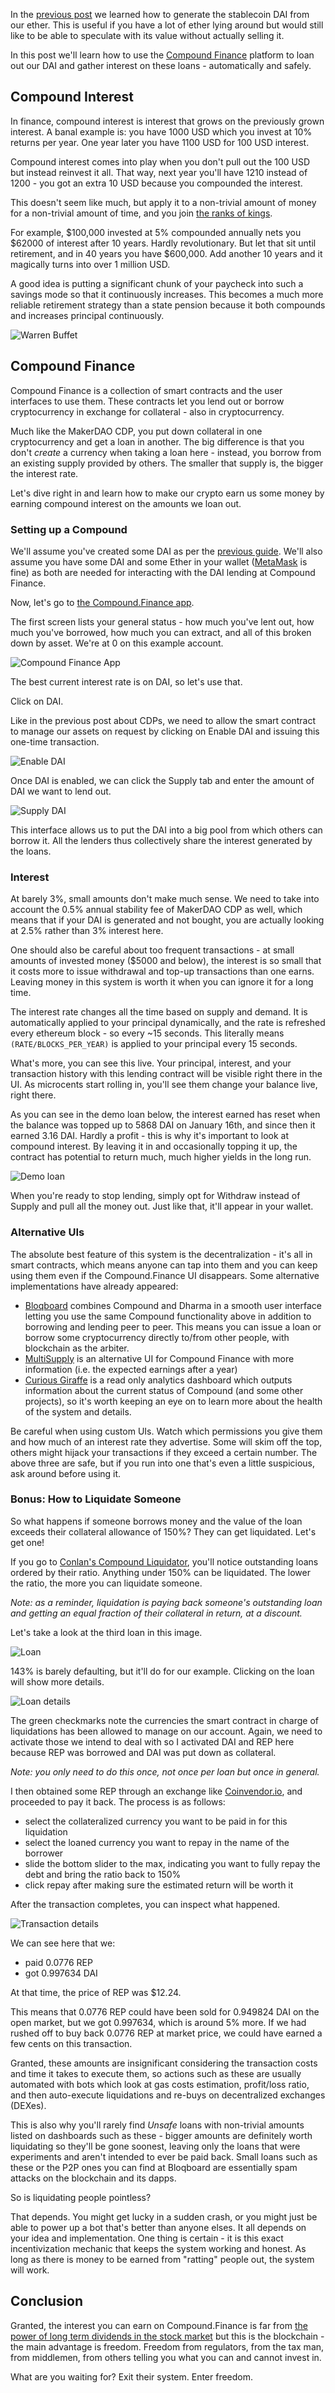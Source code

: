 In the [previous post](https://bitfalls.com/2019/01/18/make-your-crypto-work-for-you-how-to-create-dai/) we learned how to generate the stablecoin DAI from our ether. This is useful if you have a lot of ether lying around but would still like to be able to speculate with its value without actually selling it.

In this post we'll learn how to use the [Compound Finance](https://compound.finance) platform to loan out our DAI and gather interest on these loans - automatically and safely.

## Compound Interest

In finance, compound interest is interest that grows on the previously grown interest. A banal example is: you have 1000 USD which you invest at 10% returns per year. One year later you have 1100 USD for 100 USD interest.

Compound interest comes into play when you don't pull out the 100 USD but instead reinvest it all. That way, next year you'll have 1210 instead of 1200 - you got an extra 10 USD because you compounded the interest.

This doesn't seem like much, but apply it to a non-trivial amount of money for a non-trivial amount of time, and you join [the ranks of kings](https://www.marketwatch.com/story/this-warren-buffett-rule-can-work-wonders-on-your-portfolio-2016-04-26).

For example, $100,000 invested at 5% compounded annually nets you $62000 of interest after 10 years. Hardly revolutionary. But let that sit until retirement, and in 40 years you have $600,000. Add another 10 years and it magically turns into over 1 million USD.

A good idea is putting a significant chunk of your paycheck into such a savings mode so that it continuously increases. This becomes a much more reliable retirement strategy than a state pension because it both compounds and increases principal continuously.

![Warren Buffet](https://bitfalls.com/wp-content/uploads/2019/01/01.png)

## Compound Finance

Compound Finance is a collection of smart contracts and the user interfaces to use them. These contracts let you lend out or borrow cryptocurrency in exchange for collateral - also in cryptocurrency.

Much like the MakerDAO CDP, you put down collateral in one cryptocurrency and get a loan in another. The big difference is that you don't _create_ a currency when taking a loan here - instead, you borrow from an existing supply provided by others. The smaller that supply is, the bigger the interest rate.

Let's dive right in and learn how to make our crypto earn us some money by earning compound interest on the amounts we loan out.

### Setting up a Compound

We'll assume you've created some DAI as per the [previous guide](https://bitfalls.com/2019/01/18/make-your-crypto-work-for-you-how-to-create-dai/). We'll also assume you have some DAI and some Ether in your wallet ([MetaMask](https://bitfalls.com/2018/02/16/metamask-send-receive-ether/) is fine) as both are needed for interacting with the DAI lending at Compound Finance.

Now, let's go to [the Compound.Finance app](https://app.compound.finance).

The first screen lists your general status - how much you've lent out, how much you've borrowed, how much you can extract, and all of this broken down by asset. We're at 0 on this example account.

![Compound Finance App](https://bitfalls.com/wp-content/uploads/2019/01/02.png)

The best current interest rate is on DAI, so let's use that.

Click on DAI.

Like in the previous post about CDPs, we need to allow the smart contract to manage our assets on request by clicking on Enable DAI and issuing this one-time transaction.

![Enable DAI](https://bitfalls.com/wp-content/uploads/2019/01/03-1.png)

Once DAI is enabled, we can click the Supply tab and enter the amount of DAI we want to lend out.

![Supply DAI](https://bitfalls.com/wp-content/uploads/2019/01/04-1.png)

This interface allows us to put the DAI into a big pool from which others can borrow it. All the lenders thus collectively share the interest generated by the loans.

### Interest

At barely 3%, small amounts don't make much sense. We need to take into account the 0.5% annual stability fee of MakerDAO CDP as well, which means that if your DAI is generated and not bought, you are actually looking at 2.5% rather than 3% interest here.

One should also be careful about too frequent transactions - at small amounts of invested money ($5000 and below), the interest is so small that it costs more to issue withdrawal and top-up transactions than one earns. Leaving money in this system is worth it when you can ignore it for a long time.

The interest rate changes all the time based on supply and demand. It is automatically applied to your principal dynamically, and the rate is refreshed every ethereum block - so every ~15 seconds. This literally means `(RATE/BLOCKS_PER_YEAR)` is applied to your principal every 15 seconds.

What's more, you can see this live. Your principal, interest, and your transaction history with this lending contract will be visible right there in the UI. As microcents start rolling in, you'll see them change your balance live, right there.

As you can see in the demo loan below, the interest earned has reset when the balance was topped up to 5868 DAI on January 16th, and since then it earned 3.16 DAI. Hardly a profit - this is why it's important to look at compound interest. By leaving it in and occasionally topping it up, the contract has potential to return much, much higher yields in the long run.

![Demo loan](https://bitfalls.com/wp-content/uploads/2019/01/05-1.png)

When you're ready to stop lending, simply opt for Withdraw instead of Supply and pull all the money out. Just like that, it'll appear in your wallet.

### Alternative UIs

The absolute best feature of this system is the decentralization - it's all in smart contracts, which means anyone can tap into them and you can keep using them even if the Compound.Finance UI disappears. Some alternative implementations have already appeared:

- [Bloqboard](https://app.bloqboard.com) combines Compound and Dharma in a smooth user interface letting you use the same Compound functionality above in addition to borrowing and lending peer to peer. This means you can issue a loan or borrow some cryptocurrency directly to/from other people, with blockchain as the arbiter.
- [MultiSupply](https://multi.supply) is an alternative UI for Compound Finance with more information (i.e. the expected earnings after a year)
- [Curious Giraffe](https://www.curiousgiraffe.io/compound/) is a read only analytics dashboard which outputs information about the current status of Compound (and some other projects), so it's worth keeping an eye on to learn more about the health of the system and details.

Be careful when using custom UIs. Watch which permissions you give them and how much of an interest rate they advertise. Some will skim off the top, others might hijack your transactions if they exceed a certain number. The above three are safe, but if you run into one that's even a little suspicious, ask around before using it.

### Bonus: How to Liquidate Someone

So what happens if someone borrows money and the value of the loan exceeds their collateral allowance of 150%? They can get liquidated. Let's get one!

If you go to [Conlan's Compound Liquidator](https://conlan.github.io/compound-liquidator/), you'll notice outstanding loans ordered by their ratio. Anything under 150% can be liquidated. The lower the ratio, the more you can liquidate someone.

_Note: as a reminder, liquidation is paying back someone's outstanding loan and getting an equal fraction of their collateral in return, at a discount._

Let's take a look at the third loan in this image.

![Loan](https://bitfalls.com/wp-content/uploads/2019/01/06.jpg)

143% is barely defaulting, but it'll do for our example. Clicking on the loan will show more details.

![Loan details](https://bitfalls.com/wp-content/uploads/2019/01/07.jpg)

The green checkmarks note the currencies the smart contract in charge of liquidations has been allowed to manage on our account. Again, we need to activate those we intend to deal with so I activated DAI and REP here because REP was borrowed and DAI was put down as collateral.

_Note: you only need to do this once, not once per loan but once in general._

I then obtained some REP through an exchange like [Coinvendor.io](https://coinvendor.io), and proceeded to pay it back. The process is as follows:

- select the collateralized currency you want to be paid in for this liquidation
- select the loaned currency you want to repay in the name of the borrower
- slide the bottom slider to the max, indicating you want to fully repay the debt and bring the ratio back to 150%
- click repay after making sure the estimated return will be worth it

After the transaction completes, you can inspect what happened.

![Transaction details](https://bitfalls.com/wp-content/uploads/2019/01/08.jpg)

We can see here that we:

- paid 0.0776 REP
- got 0.997634 DAI

At that time, the price of REP was $12.24.

This means that 0.0776 REP could have been sold for 0.949824 DAI on the open market, but we got 0.997634, which is around 5% more. If we had rushed off to buy back 0.0776 REP at market price, we could have earned a few cents on this transaction.

Granted, these amounts are insignificant considering the transaction costs and time it takes to execute them, so actions such as these are usually automated with bots which look at gas costs estimation, profit/loss ratio, and then auto-execute liquidations and re-buys on decentralized exchanges (DEXes).

This is also why you'll rarely find _Unsafe_ loans with non-trivial amounts listed on dashboards such as these - bigger amounts are definitely worth liquidating so they'll be gone soonest, leaving only the loans that were experiments and aren't intended to ever be paid back. Small loans such as these or the P2P ones you can find at Bloqboard are essentially spam attacks on the blockchain and its dapps.

So is liquidating people pointless?

That depends. You might get lucky in a sudden crash, or you might just be able to power up a bot that's better than anyone elses. It all depends on your idea and implementation. One thing is certain - it is this exact incentivization mechanic that keeps the system working and honest. As long as there is money to be earned from "ratting" people out, the system will work.

## Conclusion

Granted, the interest you can earn on Compound.Finance is far from [the power of long term dividends in the stock market](https://www.suredividend.com/snowball-effect/) but this is the blockchain - the main advantage is freedom. Freedom from regulators, from the tax man, from middlemen, from others telling you what you can and cannot invest in.

What are you waiting for? Exit their system. Enter freedom.